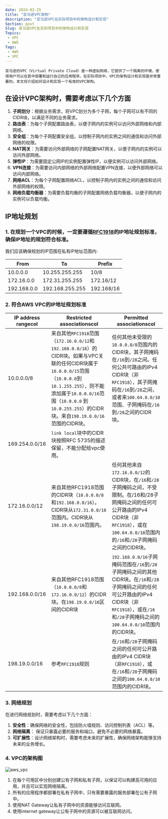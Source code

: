 ```yaml
---
date: 2024-02-25
title: "亚马逊VPC架构"
description: "亚马逊VPC在实际项目中的架构设计和实现"
Section: post
Slug: 亚马逊VPC在实际项目中的架构设计和实现
Topics:
 - VPC
 - AWS
Tags:
 - AWS
 - VPC
---
```

    亚马逊的VPC（Virtual Private Cloud）是一种虚拟网络，它提供了一个隔离的环境，使得用户可以在其中部署和运行自己的应用程序。在实际项目中，VPC的架构设计和实现是非常重要的。本文将介绍如何设计和实现一个有效的VPC架构。

<!--more-->

## 在设计VPC架构时，需要考虑以下几个方面

1. **子网划分**：根据业务需求，将VPC划分为多个子网，每个子网可以有不同的CIDR块，以满足不同的业务需求。
2. **路由表**：为每个子网配置路由表，以便子网内的实例可以访问外部网络和内部网络。
3. **安全组**：为每个子网配置安全组，以控制子网内的实例之间的通信和访问外部网络的权限。
4. **NAT网关**：为需要访问外部网络的子网配置NAT网关，以便子网内的实例可以访问外部网络。
5. **弹性IP**：为需要固定公网IP的实例配置弹性IP，以便实例可以访问外部网络。
6. **VPN连接**：为需要访问内部网络的外部网络配置VPN连接，以便外部网络可以访问内部网络。
7. **网络ACL**：为每个子网配置网络ACL，以控制子网内的实例之间的通信和访问外部网络的权限。
8. **网络负载均衡器**：为需要负载均衡的子网配置网络负载均衡器，以便子网内的实例可以负载均衡。

## IP地址规划

### 1. 在规划一个VPC的时候，一定要遵循[RFC1918](https://www.rfc-editor.org/rfc/rfc1918)的IP地址规划标准，确保IP地址的规划符合标准。

我们应该确保规划的IP范围在私有IP地址范围内:


| From        | To              | Prefix     |
| ------------- | ----------------- | ------------ |
| 10.0.0.0    | 10.255.255.255  | 10/8       |
| 172.16.0.0  | 172.31.255.255  | 172.16/12  |
| 192.168.0.0 | 192.168.255.255 | 192.168/16 |

### 2. 符合AWS VPC的IP地址规划标准


| IP address rangecol | Restricted associationscol                                                                                                                                                                                                                                   | Permitted associationscol                                                                                                                                                                                           |
| --------------------- | -------------------------------------------------------------------------------------------------------------------------------------------------------------------------------------------------------------------------------------------------------------- | --------------------------------------------------------------------------------------------------------------------------------------------------------------------------------------------------------------------- |
| 10.0.0.0/8          | 来自其他`RFC1918`范围（`172.16.0.0/12`和`192.168.0.0/16`）的CIDR块。如果与VPC关联的任何CIDR块属于`10.0.0.0/15`范围（`10.0.0.0`到`10.1.255.255`），则不能添加属于`10.0.0.0/16`范围（`10.0.0.0` 到 `10.0.255.255`）的CIDR块。来自`198.19.0.0/16`范围的CIDR块。 | 任何其他未受限的`10.0.0.0/8`范围内的CIDR块，其子网掩码在`/16`到`/28`之间。任何公共可路由的IPv4 CIDR块（非`RFC1918`），其子网掩码在`/16`到`/28`之间，或者来`100.64.0.0/10`范围、子网掩码在`/16`到`/28`之间的CIDR块。 |
| 169.254.0.0/16      | `link local`块中的CIDR块按照RFC 5735的描述保留，不能分配给vpc使用。                                                                                                                                                                                          |                                                                                                                                                                                                                     |
| 172.16.0.0/12       | 来自其他RFC1918范围的CIDR块（`10.0.0.0/8`和`192.168.0.0/16`）。CIDR块从`172.31.0.0/16`范围内。CIDR块从`198.19.0.0/16`范围内。                                                                                                                                | 任何其他来自`172.16.0.0/12`的CIDR块，在`/16`和`/28`子网掩码之间，不受限制。在/16和/28子网掩码之间的任何可公开路由的IPv4 CIDR块（非`RFC1918`），或在`100.64.0.0/10`范围内的`/16`和`/28`子网掩码之间的CIDR块。        |
| 192.168.0.0/16      | 来自其他RFC1918范围（`10.0.0.0/8`和`172.16.0.0/12`）的CIDR块。在`198.19.0.0/16`区间的CIDR块                                                                                                                                                                  | `192.168.0.0/16`子网掩码范围在`/16`到`/28`子网掩码之间的其他CIDR块。在`/16`和`/28`子网掩码之间的任何可公开路由的IPv4 CIDR块（非`RFC1918`），或在`/16`和`/28`子网掩码之间的`100.64.0.0/10`范围内的CIDR块。           |
| 198.19.0.0/16       | 参考`RFC1918`规则                                                                                                                                                                                                                                            | 在`/16`和`/28`子网掩码之间的任何可公开路由的IPv4 CIDR块（非`RFC1918`），或在`/16`和`/28`子网掩码之间的`100.64.0.0/10`范围内的CIDR块。                                                                               |

### 3. 网络规划

在进行网络规划时，需要考虑以下几个方面：

1. **安全性**：确保网络的安全性，包括防火墙规则、访问控制列表（ACL）等。
2. **网络隔离**： 保证只暴露必要的服务和端口，避免不必要的网络暴露。
3. **可扩展性**：设计网络架构时，需要考虑未来的扩展性，确保网络架构能够支持未来的业务增长。

### 4. VPC的架构图

![aws_vpc](https://res.cloudinary.com/xinta/image/upload/v1740475585/blogimage/aws_vpc.svg)

1. 在每个可用区中分别创建公有子网和私有子网，以保证可以构建高可用的应用，并且可以实现网络隔离。
2. 所有的应用程序都部署在私有子网中，只有需要暴露的服务部署在公有子网中。
3. 使用NAT Gateway让私有子网中的资源能够访问互联网。
4. 使用internet gateway让公有子网中的资源可以被互联网访问。
